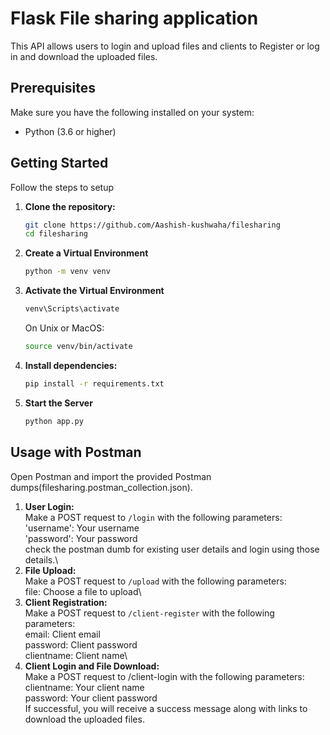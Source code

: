 # Flask File sharing application

This API allows users to login and upload files and clients to Register or log in and download the uploaded files.

## Prerequisites

Make sure you have the following installed on your system:

- Python (3.6 or higher)

## Getting Started
Follow the steps to setup

1. **Clone the repository:**

    ```bash
    git clone https://github.com/Aashish-kushwaha/filesharing
    cd filesharing
    ```
2. **Create a Virtual Environment**
    ```bash
    python -m venv venv
    ```
3. **Activate the Virtual Environment**
    ```bash
    venv\Scripts\activate
    ```
    On Unix or MacOS:

    ```bash
    source venv/bin/activate
    ```
4. **Install dependencies:**

    ```bash
    pip install -r requirements.txt
    ```
5. **Start the Server**
    ```bash
    python app.py
    ```

## Usage with Postman
Open Postman and import the provided Postman dumps(filesharing.postman_collection.json).

1. **User Login:**\
Make a POST request to ```/login``` with the following parameters:\
'username': Your username\
'password': Your password \
check the postman dumb for existing user details and login using those details.\
2. **File Upload:**\
Make a POST request to ```/upload``` with the following parameters:\
file: Choose a file to upload\
3. **Client Registration:**\
Make a POST request to ```/client-register``` with the following parameters:\
email: Client email\
password: Client password\
clientname: Client name\
4. **Client Login and File Download:**\
Make a POST request to /client-login with the following parameters:\
clientname: Your client name\
password: Your client password\
If successful, you will receive a success message along with links to download the uploaded files.

    
 